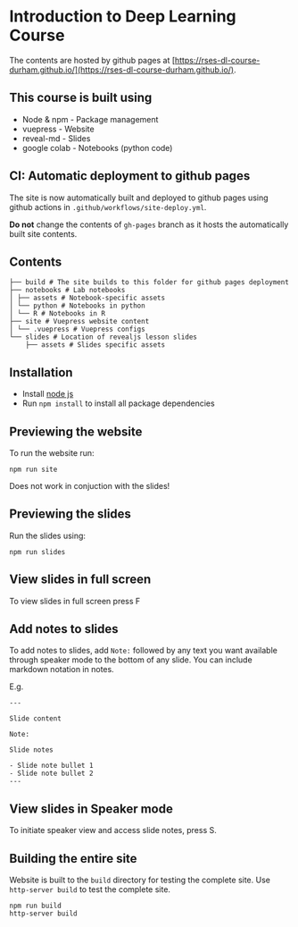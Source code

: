 # Introduction to Deep Learning Course

The contents are hosted by github pages at [https://rses-dl-course-durham.github.io/](https://rses-dl-course-durham.github.io/).

## This course is built using 

* Node & npm - Package management
* vuepress - Website 
* reveal-md - Slides
* google colab - Notebooks (python code)

## CI: Automatic deployment to github pages

The site is now automatically built and deployed to github pages using github actions in `.github/workflows/site-deploy.yml`.

**Do not** change the contents of `gh-pages` branch as it hosts the automatically built site contents. 

## Contents

```
├── build # The site builds to this folder for github pages deployment
├── notebooks # Lab notebooks
│ ├── assets # Notebook-specific assets
│ └── python # Notebooks in python
│ └── R # Notebooks in R
├── site # Vuepress website content
│ └── .vuepress # Vuepress configs
└── slides # Location of revealjs lesson slides
    ├── assets # Slides specific assets
```

## Installation

* Install [node js](https://nodejs.org/)
* Run `npm install` to install all package dependencies


## Previewing the website 

To run the website run:

```
npm run site
```

Does not work in conjuction with the slides!

## Previewing the slides

Run the slides using:

```
npm run slides
```
## View slides in full screen

To view slides in full screen press F

## Add notes to slides

To add notes to slides, add `Note:` followed by any text you want available through speaker mode to the bottom of any slide. You can include markdown notation in notes.

E.g.

```
---

Slide content

Note:

Slide notes

- Slide note bullet 1
- Slide note bullet 2
---
```

## View slides in Speaker mode

To initiate speaker view and access slide notes, press S. 

## Building the entire site

Website is built to the `build` directory for testing the complete site. Use `http-server build` to test the complete site. 

```
npm run build
http-server build
```
